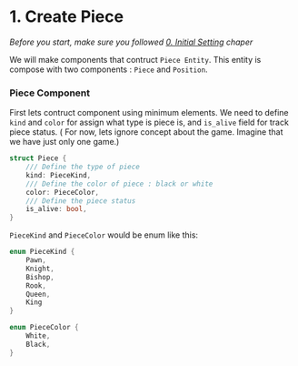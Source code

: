 # 1. Create Piece

_Before you start, make sure you followed [0. Initial Setting](./tutorial/onchain-chess/0-setting.md) chaper_

We will make components that contruct `Piece Entity`. This entity is compose with two components : `Piece` and `Position`.

### Piece Component

First lets contruct component using minimum elements. We need to define `kind` and `color` for assign what type is piece is, and `is_alive` field for track piece status. ( For now, lets ignore concept about the game. Imagine that we have just only one game.)

```rust
struct Piece {
    /// Define the type of piece
    kind: PieceKind,
    /// Define the color of piece : black or white
    color: PieceColor,
    /// Define the piece status
    is_alive: bool,
}
```

`PieceKind` and `PieceColor` would be enum like this:

```rust
enum PieceKind {
    Pawn,
    Knight,
    Bishop,
    Rook,
    Queen,
    King
}

enum PieceColor {
    White,
    Black,
}
```
